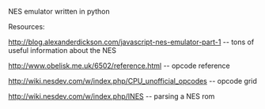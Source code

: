 NES emulator written in python

Resources:

http://blog.alexanderdickson.com/javascript-nes-emulator-part-1 -- tons of useful information about the NES

http://www.obelisk.me.uk/6502/reference.html -- opcode reference

http://wiki.nesdev.com/w/index.php/CPU_unofficial_opcodes -- opcode grid

http://wiki.nesdev.com/w/index.php/INES -- parsing a NES rom
